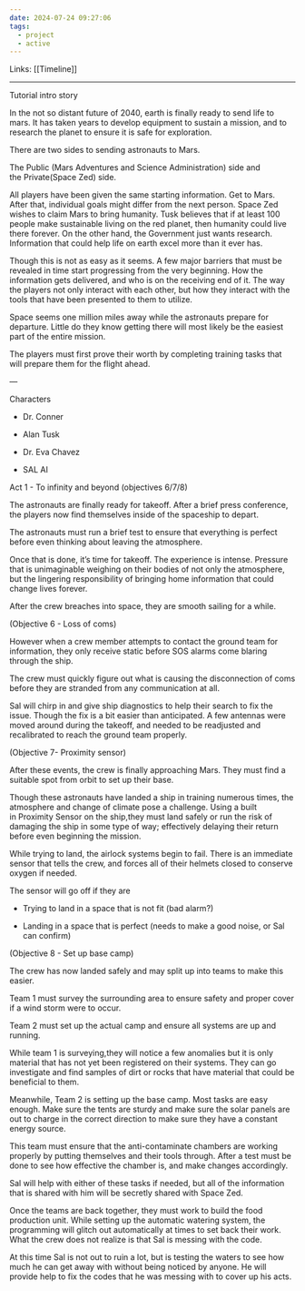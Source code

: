 ```yaml
---
date: 2024-07-24 09:27:06
tags:
  - project
  - active
---
```

Links: [[Timeline]]
___
Tutorial intro story

  

In the not so distant future of 2040, earth is finally ready to send life to mars. It has taken years to develop equipment to sustain a mission, and to research the planet to ensure it is safe for exploration.

  

There are two sides to sending astronauts to Mars.

The Public (Mars Adventures and Science Administration) side and the Private(Space Zed) side. 

  

All players have been given the same starting information. Get to Mars. After that, individual goals might differ from the next person. Space Zed wishes to claim Mars to bring humanity. Tusk believes that if at least 100 people make sustainable living on the red planet, then humanity could live there forever. On the other hand, the Government just wants research. Information that could help life on earth excel more than it ever has.

  

Though this is not as easy as it seems. A few major barriers that must be revealed in time start progressing from the very beginning. How the information gets delivered, and who is on the receiving end of it. The way the players not only interact with each other, but how they interact with the tools that have been presented to them to utilize.

  

Space seems one million miles away while the astronauts prepare for departure. Little do they know getting there will most likely be the easiest part of the entire mission. 

  

The players must first prove their worth by completing training tasks that will prepare them for the flight ahead.

  

—

Characters

- Dr. Conner
    
- Alan Tusk
    
- Dr. Eva Chavez
    
- SAL AI
    

  
  
  
  
  
  
  

Act 1 - To infinity and beyond (objectives 6/7/8)

  
  

The astronauts are finally ready for takeoff. After a brief press conference, the players now find themselves inside of the spaceship to depart.

  

The astronauts must run a brief test to ensure that everything is perfect before even thinking about leaving the atmosphere.

  

Once that is done, it’s time for takeoff. The experience is intense. Pressure that is unimaginable weighing on their bodies of not only the atmosphere, but the lingering responsibility of bringing home information that could change lives forever.

  

After the crew breaches into space, they are smooth sailing for a while.

  

(Objective 6 - Loss of coms)

However when a crew member attempts to contact the ground team for information, they only receive static before SOS alarms come blaring through the ship. 

  

The crew must quickly figure out what is causing the disconnection of coms before they are stranded from any communication at all.

  

Sal will chirp in and give ship diagnostics to help their search to fix the issue. Though the fix is a bit easier than anticipated. A few antennas were moved around during the takeoff, and needed to be readjusted and recalibrated to reach the ground team properly.

  

(Objective 7- Proximity sensor)

After these events, the crew is finally approaching Mars. They must find a suitable spot from orbit to set up their base.

  

Though these astronauts have landed a ship in training numerous times, the atmosphere and change of climate pose a challenge. Using a built in Proximity Sensor on the ship,they must land safely or run the risk of damaging the ship in some type of way; effectively delaying their return before even beginning the mission.

  

While trying to land, the airlock systems begin to fail. There is an immediate sensor that tells the crew, and forces all of their helmets closed to conserve oxygen if needed.

  

The sensor will go off if they are

- Trying to land in a space that is not fit (bad alarm?)
    
- Landing in a space that is perfect (needs to make a good noise, or Sal can confirm)
    

  
  

(Objective 8 - Set up base camp)

  

The crew has now landed safely and may split up into teams to make this easier.

  

Team 1 must survey the surrounding area to ensure safety and proper cover if a wind storm were to occur.

  

Team 2 must set up the actual camp and ensure all systems are up and running.

  

While team 1 is surveying,they will notice a few anomalies but it is only material that has not yet been registered on their systems. They can go investigate and find samples of dirt or rocks that have material that could be beneficial to them.

  

Meanwhile, Team 2 is setting up the base camp. Most tasks are easy enough. Make sure the tents are sturdy and make sure the solar panels are out to charge in the correct direction to make sure they have a constant energy source. 

  

This team must ensure that the anti-contaminate chambers are working properly by putting themselves and their tools through. After a test must be done to see how effective the chamber is, and make changes accordingly.

  

Sal will help with either of these tasks if needed, but all of the information that is shared with him will be secretly shared with Space Zed. 

  

Once the teams are back together, they must work to build the food production unit. While setting up the automatic watering system, the programming will glitch out automatically at times to set back their work. What the crew does not realize is that Sal is messing with the code. 

  

At this time Sal is not out to ruin a lot, but is testing the waters to see how much he can get away with without being noticed by anyone. He will provide help to fix the codes that he was messing with to cover up his acts.